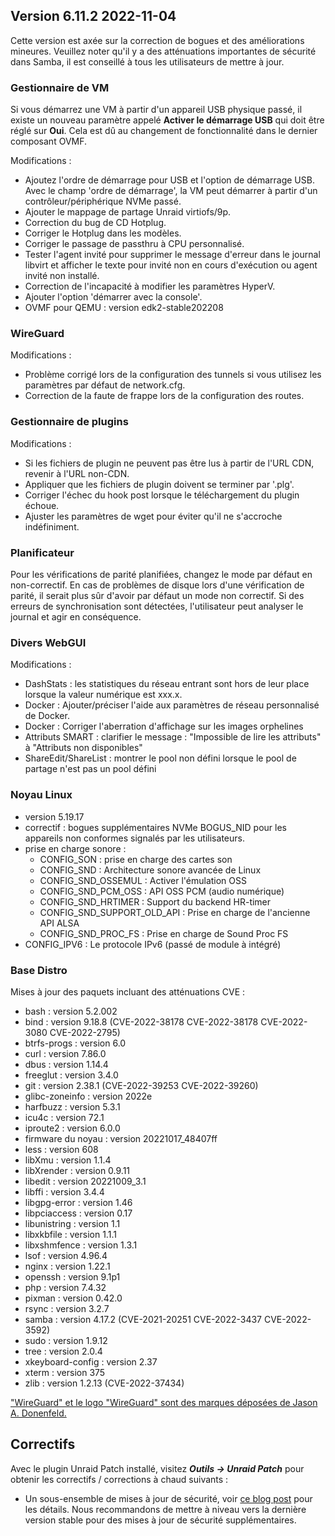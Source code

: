 ## Version 6.11.2 2022-11-04

Cette version est axée sur la correction de bogues et des améliorations mineures. Veuillez noter qu'il y a des atténuations importantes de sécurité dans Samba, il est conseillé à tous les utilisateurs de mettre à jour.

### Gestionnaire de VM

Si vous démarrez une VM à partir d'un appareil USB physique passé, il existe un nouveau paramètre appelé **Activer le démarrage USB** qui doit être réglé sur **Oui**. Cela est dû au changement de fonctionnalité dans le dernier composant OVMF.

Modifications :

- Ajoutez l'ordre de démarrage pour USB et l'option de démarrage USB. Avec le champ 'ordre de démarrage', la VM peut démarrer à partir d'un contrôleur/périphérique NVMe passé.
- Ajouter le mappage de partage Unraid virtiofs/9p.
- Correction du bug de CD Hotplug.
- Corriger le Hotplug dans les modèles.
- Corriger le passage de passthru à CPU personnalisé.
- Tester l'agent invité pour supprimer le message d'erreur dans le journal libvirt et afficher le texte pour invité non en cours d'exécution ou agent invité non installé.
- Correction de l'incapacité à modifier les paramètres HyperV.
- Ajouter l'option 'démarrer avec la console'.
- OVMF pour QEMU : version edk2-stable202208

### WireGuard

Modifications :

- Problème corrigé lors de la configuration des tunnels si vous utilisez les paramètres par défaut de network.cfg.
- Correction de la faute de frappe lors de la configuration des routes.

### Gestionnaire de plugins

Modifications :

- Si les fichiers de plugin ne peuvent pas être lus à partir de l'URL CDN, revenir à l'URL non-CDN.
- Appliquer que les fichiers de plugin doivent se terminer par '.plg'.
- Corriger l'échec du hook post lorsque le téléchargement du plugin échoue.
- Ajuster les paramètres de wget pour éviter qu'il ne s'accroche indéfiniment.

### Planificateur

Pour les vérifications de parité planifiées, changez le mode par défaut en non-correctif. En cas de problèmes de disque lors d'une vérification de parité, il serait plus sûr d'avoir par défaut un mode non correctif. Si des erreurs de synchronisation sont détectées, l'utilisateur peut analyser le journal et agir en conséquence.

### Divers WebGUI

Modifications :

- DashStats : les statistiques du réseau entrant sont hors de leur place lorsque la valeur numérique est xxx.x.
- Docker : Ajouter/préciser l'aide aux paramètres de réseau personnalisé de Docker.
- Docker : Corriger l'aberration d'affichage sur les images orphelines
- Attributs SMART : clarifier le message : "Impossible de lire les attributs" à "Attributs non disponibles"
- ShareEdit/ShareList : montrer le pool non défini lorsque le pool de partage n'est pas un pool défini

### Noyau Linux

- version 5.19.17
- correctif : bogues supplémentaires NVMe BOGUS\_NID pour les appareils non conformes signalés par les utilisateurs.
- prise en charge sonore :
  - CONFIG\_SON : prise en charge des cartes son
  - CONFIG\_SND : Architecture sonore avancée de Linux
  - CONFIG\_SND\_OSSEMUL : Activer l'émulation OSS
  - CONFIG\_SND\_PCM\_OSS : API OSS PCM (audio numérique)
  - CONFIG\_SND\_HRTIMER : Support du backend HR-timer
  - CONFIG\_SND\_SUPPORT\_OLD\_API : Prise en charge de l'ancienne API ALSA
  - CONFIG\_SND\_PROC\_FS : Prise en charge de Sound Proc FS
- CONFIG\_IPV6 : Le protocole IPv6 (passé de module à intégré)

### Base Distro

Mises à jour des paquets incluant des atténuations CVE :

- bash : version 5.2.002
- bind : version 9.18.8 (CVE-2022-38178 CVE-2022-38178 CVE-2022-3080 CVE-2022-2795)
- btrfs-progs : version 6.0
- curl : version 7.86.0
- dbus : version 1.14.4
- freeglut : version 3.4.0
- git : version 2.38.1 (CVE-2022-39253 CVE-2022-39260)
- glibc-zoneinfo : version 2022e
- harfbuzz : version 5.3.1
- icu4c : version 72.1
- iproute2 : version 6.0.0
- firmware du noyau : version 20221017\_48407ff
- less : version 608
- libXmu : version 1.1.4
- libXrender : version 0.9.11
- libedit : version 20221009\_3.1
- libffi : version 3.4.4
- libgpg-error : version 1.46
- libpciaccess : version 0.17
- libunistring : version 1.1
- libxkbfile : version 1.1.1
- libxshmfence : version 1.3.1
- lsof : version 4.96.4
- nginx : version 1.22.1
- openssh : version 9.1p1
- php : version 7.4.32
- pixman : version 0.42.0
- rsync : version 3.2.7
- samba : version 4.17.2 (CVE-2021-20251 CVE-2022-3437 CVE-2022-3592)
- sudo : version 1.9.12
- tree : version 2.0.4
- xkeyboard-config : version 2.37
- xterm : version 375
- zlib : version 1.2.13 (CVE-2022-37434)

["WireGuard" et le logo "WireGuard" sont des marques déposées de Jason A. Donenfeld.](https://www.wireguard.com/)

## Correctifs

Avec le plugin Unraid Patch installé, visitez _**Outils → Unraid Patch**_ pour obtenir les correctifs / corrections à chaud suivants :

- Un sous-ensemble de mises à jour de sécurité, voir [ce blog post](https://unraid.net/blog/cvd) pour les détails. Nous recommandons de mettre à niveau vers la dernière version stable pour des mises à jour de sécurité supplémentaires.
